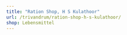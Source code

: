 ```yaml
---
title: "Ration Shop, H S Kulathoor"
url: /trivandrum/ration-shop-h-s-kulathoor/
shop: Lebensmittel
---
```

